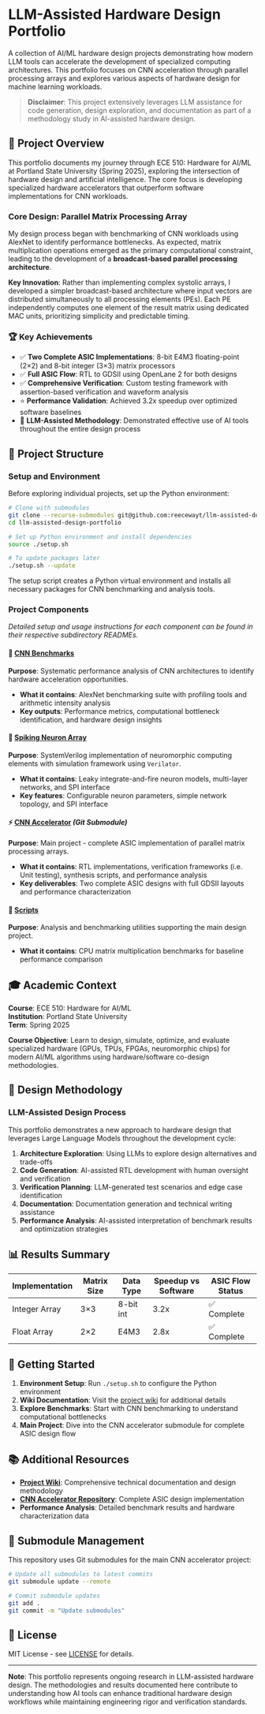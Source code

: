 # LLM-Assisted Hardware Design Portfolio

A collection of AI/ML hardware design projects demonstrating how modern LLM tools can accelerate the development of specialized computing architectures. This portfolio focuses on CNN acceleration through parallel processing arrays and explores various aspects of hardware design for machine learning workloads.

> **Disclaimer**: This project extensively leverages LLM assistance for code generation, design exploration, and documentation as part of a methodology study in AI-assisted hardware design.

## 🎯 Project Overview

This portfolio documents my journey through ECE 510: Hardware for AI/ML at Portland State University (Spring 2025), exploring the intersection of hardware design and artificial intelligence. The core focus is developing specialized hardware accelerators that outperform software implementations for CNN workloads.

### Core Design: Parallel Matrix Processing Array

My design process began with benchmarking of CNN workloads using AlexNet to identify performance bottlenecks. As expected, matrix multiplication operations emerged as the primary computational constraint, leading to the development of a **broadcast-based parallel processing architecture**.

**Key Innovation**: Rather than implementing complex systolic arrays, I developed a simpler broadcast-based architecture where input vectors are distributed simultaneously to all processing elements (PEs). Each PE independently computes one element of the result matrix using dedicated MAC units, prioritizing simplicity and predictable timing.

### 🏆 Key Achievements

- ✅ **Two Complete ASIC Implementations**: 8-bit E4M3 floating-point (2×2) and 8-bit integer (3×3) matrix processors
- ✅ **Full ASIC Flow**: RTL to GDSII using OpenLane 2 for both designs  
- ✅ **Comprehensive Verification**: Custom testing framework with assertion-based verification and waveform analysis
- ⭐ **Performance Validation**: Achieved 3.2x speedup over optimized software baselines
- 🧠 **LLM-Assisted Methodology**: Demonstrated effective use of AI tools throughout the entire design process

## 📁 Project Structure

### Setup and Environment

Before exploring individual projects, set up the Python environment:

```bash
# Clone with submodules
git clone --recurse-submodules git@github.com:reecewayt/llm-assisted-design-portfolio.git
cd llm-assisted-design-portfolio

# Set up Python environment and install dependencies
source ./setup.sh

# To update packages later
./setup.sh --update
```

The setup script creates a Python virtual environment and installs all necessary packages for CNN benchmarking and analysis tools.

### Project Components

*Detailed setup and usage instructions for each component can be found in their respective subdirectory READMEs.*

#### 🧮 **[CNN Benchmarks](./cnn_benchmarks/)**
**Purpose**: Systematic performance analysis of CNN architectures to identify hardware acceleration opportunities.

- **What it contains**: AlexNet benchmarking suite with profiling tools and arithmetic intensity analysis
- **Key outputs**: Performance metrics, computational bottleneck identification, and hardware design insights

#### 🧠 **[Spiking Neuron Array](./spiking_neuron_array/)**
**Purpose**: SystemVerilog implementation of neuromorphic computing elements with simulation framework using `Verilator`.

- **What it contains**: Leaky integrate-and-fire neuron models, multi-layer networks, and SPI interface
- **Key features**: Configurable neuron parameters, simple network topology, and SPI interface

#### ⚡ **[CNN Accelerator](./cnn-accelerator/)** *(Git Submodule)*
**Purpose**: Main project - complete ASIC implementation of parallel matrix processing arrays.

- **What it contains**: RTL implementations, verification frameworks (i.e. Unit testing), synthesis scripts, and performance analysis
- **Key deliverables**: Two complete ASIC designs with full GDSII layouts and performance characterization

#### 🔧 **[Scripts](./scripts/)**
**Purpose**: Analysis and benchmarking utilities supporting the main design project.

- **What it contains**: CPU matrix multiplication benchmarks for baseline performance comparison

## 🎓 Academic Context

**Course**: ECE 510: Hardware for AI/ML  
**Institution**: Portland State University  
**Term**: Spring 2025  

**Course Objective**: Learn to design, simulate, optimize, and evaluate specialized hardware (GPUs, TPUs, FPGAs, neuromorphic chips) for modern AI/ML algorithms using hardware/software co-design methodologies.

## 🔬 Design Methodology

### LLM-Assisted Design Process

This portfolio demonstrates a new approach to hardware design that leverages Large Language Models throughout the development cycle:

1. **Architecture Exploration**: Using LLMs to explore design alternatives and trade-offs
2. **Code Generation**: AI-assisted RTL development with human oversight and verification
3. **Verification Planning**: LLM-generated test scenarios and edge case identification
4. **Documentation**: Documentation generation and technical writing assistance
5. **Performance Analysis**: AI-assisted interpretation of benchmark results and optimization strategies


## 📊 Results Summary

| Implementation | Matrix Size | Data Type | Speedup vs Software | ASIC Flow Status |
|----------------|-------------|-----------|-------------------|------------------|
| Integer Array  | 3×3         | 8-bit int | 3.2x             | ✅ Complete      |
| Float Array    | 2×2         | E4M3      | 2.8x             | ✅ Complete      |

## 🚀 Getting Started

1. **Environment Setup**: Run `./setup.sh` to configure the Python environment
2. **Wiki Documentation**: Visit the [project wiki](https://github.com/reecewayt/llm-assisted-design-portfolio/wiki) for additional details
3. **Explore Benchmarks**: Start with CNN benchmarking to understand computational bottlenecks
4. **Main Project**: Dive into the CNN accelerator submodule for complete ASIC design flow

## 📚 Additional Resources

- **[Project Wiki](https://github.com/reecewayt/llm-assisted-design-portfolio/wiki)**: Comprehensive technical documentation and design methodology
- **[CNN Accelerator Repository](https://github.com/reecewayt/cnn-accelerator)**: Complete ASIC design implementation
- **Performance Analysis**: Detailed benchmark results and hardware characterization data

## 🔄 Submodule Management

This repository uses Git submodules for the main CNN accelerator project:

```bash
# Update all submodules to latest commits
git submodule update --remote

# Commit submodule updates
git add .
git commit -m "Update submodules"
```

## 📄 License

MIT License - see [LICENSE](./LICENSE) for details.

---

**Note**: This portfolio represents ongoing research in LLM-assisted hardware design. The methodologies and results documented here contribute to understanding how AI tools can enhance traditional hardware design workflows while maintaining engineering rigor and verification standards.
